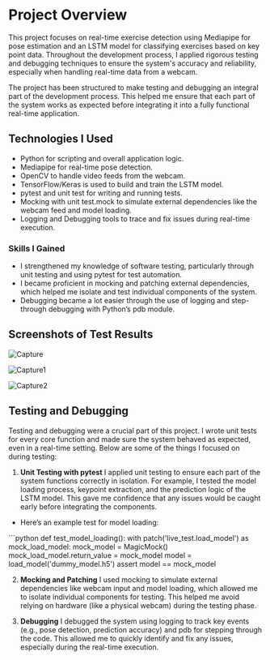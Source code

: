 
# Project Overview
This project focuses on real-time exercise detection using Mediapipe for pose estimation and an LSTM model for classifying exercises based on key point data. Throughout the development process, I applied rigorous testing and debugging techniques to ensure the system's accuracy and reliability, especially when handling real-time data from a webcam.

The project has been structured to make testing and debugging an integral part of the development process. This helped me ensure that each part of the system works as expected before integrating it into a fully functional real-time application.


## Technologies I Used
* Python for scripting and overall application logic. 
* Mediapipe for real-time pose detection.
* OpenCV to handle video feeds from the webcam.
* TensorFlow/Keras is used to build and train the LSTM model.
* pytest and unit test for writing and running tests.
* Mocking with unit test.mock to simulate external dependencies like the webcam feed and model loading.
* Logging and Debugging tools to trace and fix issues during real-time execution.

### Skills I Gained

* I strengthened my knowledge of software testing, particularly through unit testing and using pytest for test automation.
* I became proficient in mocking and patching external dependencies, which helped me isolate and test individual components of the system.
* Debugging became a lot easier through the use of logging and step-through debugging with Python’s pdb module.


## Screenshots of Test Results

![Capture](https://github.com/user-attachments/assets/4d7827a0-06f5-42d7-9bfe-f1880ea5bace)


![Capture1](https://github.com/user-attachments/assets/f18779d6-cd19-4988-af2f-4d1bacd52cff)


![Capture2](https://github.com/user-attachments/assets/133cf00d-6e2c-4f76-baf0-2ba76ad40e4c)

## Testing and Debugging
Testing and debugging were a crucial part of this project. I wrote unit tests for every core function and made sure the system behaved as expected, even in a real-time setting. Below are some of the things I focused on during testing:

1. **Unit Testing with pytest**
I applied unit testing to ensure each part of the system functions correctly in isolation. For example, I tested the model loading process, keypoint extraction, and the prediction logic of the LSTM model. This gave me confidence that any issues would be caught early before integrating the components.

- Here’s an example test for model loading:

´´´python
def test_model_loading():
    with patch('live_test.load_model') as mock_load_model:
        mock_model = MagicMock()
        mock_load_model.return_value = mock_model
        model = load_model('dummy_model.h5')
        assert model == mock_model

2. **Mocking and Patching**
I used mocking to simulate external dependencies like webcam input and model loading, which allowed me to isolate individual components for testing. This helped me avoid relying on hardware (like a physical webcam) during the testing phase.

3. **Debugging**
I debugged the system using logging to track key events (e.g., pose detection, prediction accuracy) and pdb for stepping through the code. This allowed me to quickly identify and fix any issues, especially during the real-time execution.



















